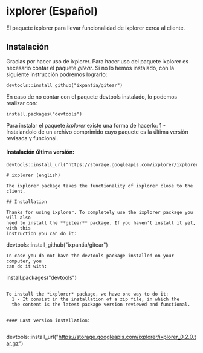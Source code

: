 # ixplorer (Español)

El paquete ixplorer para llevar funcionalidad de ixplorer cerca al cliente. 

## Instalación

Gracias por hacer uso de ixplorer. Para hacer uso del paquete ixplorer es 
necesario contar el paquete *gitear*. Si no lo hemos instalado, con la siguiente
instrucción podremos lograrlo:

```
devtools::install_github("ixpantia/gitear")
```

En caso de no contar con el paquete devtools instalado, lo podemos realizar con:

```
install.packages("devtools")
```

Para instalar el paquete *ixplorer* existe una forma de hacerlo: 
  1 - Instalandolo de un archivo comprimido cuyo
  paquete es la última versión revisada y funcional.

#### Instalación última versión:

```
devtools::install_url("https://storage.googleapis.com/ixplorer/ixplorer_0.2.0.tar.gz")

# ixplorer (english)

The ixplorer package takes the functionality of ixplorer close to the client.

## Installation 

Thanks for using ixplorer. To completely use the ixplorer package you will also
need to install the **gitear** package. If you haven't install it yet, with this
instruction you can do it:

```
devtools::install_github("ixpantia/gitear")
```
In case you do not have the devtools package installed on your computer, you
can do it with:

```
install.packages("devtools")
```

To install the *ixplorer* package, we have one way to do it:
  1 - It consist in the installation of a zip file, in which the 
  the content is the latest package version reviewed and functional.


#### Last version installation:


```
devtools::install_url("https://storage.googleapis.com/ixplorer/ixplorer_0.2.0.tar.gz")
```
